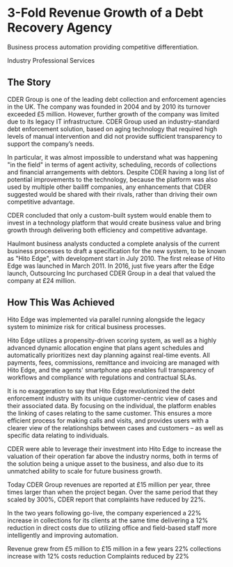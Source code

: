 # **3-Fold Revenue Growth** of a Debt Recovery Agency

Business process automation providing competitive differentiation.

Industry
Professional Services

## The Story

CDER Group is one of the leading debt collection and enforcement agencies in the UK. The company was founded in 2004 and by 2010 its turnover exceeded £5 million. However, further growth of the company was limited due to its legacy IT infrastructure. CDER Group used an industry-standard debt enforcement solution, based on aging technology that required high levels of manual intervention and did not provide sufficient transparency to support the company’s needs.

In particular, it was almost impossible to understand what was happening "in the field" in terms of agent activity, scheduling, records of collections and financial arrangements with debtors. Despite CDER having a long list of potential improvements to the technology, because the platform was also used by multiple other bailiff companies, any enhancements that CDER suggested would be shared with their rivals, rather than driving their own competitive advantage.

CDER concluded that only a custom-built system would enable them to invest in a technology platform that would create business value and bring growth through delivering both efficiency and competitive advantage.

Haulmont business analysts conducted a complete analysis of the current business processes to draft a specification for the new system, to be known as "Hito Edge", with development start in July 2010. The first release of Hito Edge was launched in March 2011. In 2016, just five years after the Edge launch, Outsourcing Inc purchased CDER Group in a deal that valued the company at £24 million.

## How This Was Achieved

Hito Edge was implemented via parallel running alongside the legacy system to minimize risk for critical business processes.

Hito Edge utilizes a propensity-driven scoring system, as well as a highly advanced dynamic allocation engine that plans agent schedules and automatically prioritizes next day planning against real-time events. All payments, fees, commissions, remittance and invoicing are managed with Hito Edge, and the agents' smartphone app enables full transparency of workflows and compliance with regulations and contractual SLAs.

It is no exaggeration to say that Hito Edge revolutionized the debt enforcement industry with its unique customer-centric view of cases and their associated data. By focusing on the individual, the platform enables the linking of cases relating to the same customer. This ensures a more efficient process for making calls and visits, and provides users with a clearer view of the relationships between cases and customers – as well as specific data relating to individuals.

CDER were able to leverage their investment into Hito Edge to increase the valuation of their operation far above the industry norms, both in terms of the solution being a unique asset to the business, and also due to its unmatched ability to scale for future business growth.

Today CDER Group revenues are reported at £15 million per year, three times larger than when the project began. Over the same period that they scaled by 300%, CDER report that complaints have reduced by 22%.

In the two years following go-live, the company experienced a 22% increase in collections for its clients at the same time delivering a 12% reduction in direct costs due to utilizing office and field-based staff more intelligently and improving automation.

Revenue grew from £5 million to £15 million in a few years
22% collections increase with 12% costs reduction
Complaints reduced by 22%